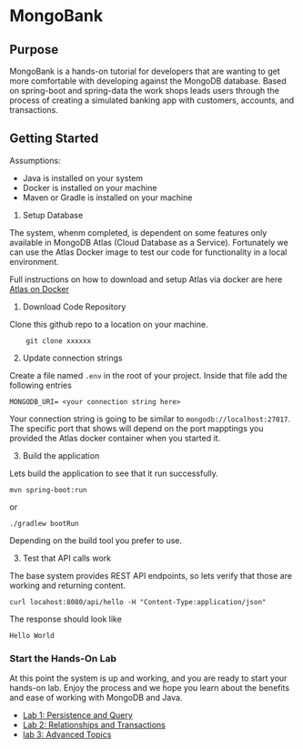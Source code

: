 # MongoBank

## Purpose
MongoBank is a hands-on tutorial for developers that are wanting to get more comfortable with developing against the MongoDB database. Based on spring-boot and spring-data
the work shops leads users through the process of creating a simulated banking app with customers, accounts, and transactions. 

## Getting Started

Assumptions:
* Java is installed on your system
* Docker is installed on your machine
* Maven or Gradle is installed on your machine 


1. Setup Database

The system, whenm completed, is dependent on some features only available in MongoDB Atlas (Cloud Database as a Service). Fortunately we can use the Atlas Docker image to 
test our code for functionality in a local environment. 

Full instructions on how to download and setup Atlas via docker are here [Atlas on Docker](https://www.mongodb.com/docs/atlas/cli/current/atlas-cli-deploy-docker/)


1. Download Code Repository

Clone this github repo to a location on your machine. 

```shell
    git clone xxxxxx
```


2. Update connection strings

Create a file named `.env` in the root of your project. Inside that file add the following entries

```
MONGODB_URI= <your connection string here>

```

Your connection string is going to be similar to 
` mongodb://localhost:27017 `. The specific port that shows will depend on the port mapptings you provided the Atlas docker container when you started it. 

3. Build the application

Lets build the application to see that it run successfully. 

```shell
mvn spring-boot:run 
```
or 
``` shell 
./gradlew bootRun
```
Depending on the build tool you prefer to use. 

3. Test that API calls work

The base system provides REST API endpoints, so lets verify that those are working and returning content. 

```shell
curl locahost:8080/api/hello -H "Content-Type:application/json"
```

The response should look like 

```
Hello World
```

### Start the Hands-On Lab

At this point the system is up and working, and you are ready to start your hands-on lab. Enjoy the process and we hope you learn about the benefits and ease of working with MongoDB and Java. 

* [Lab 1: Persistence and Query](./LAB1.md)
* [Lab 2: Relationships and Transactions ](./LAB2.md)
* [lab 3: Advanced Topics](./LAB3.md)


